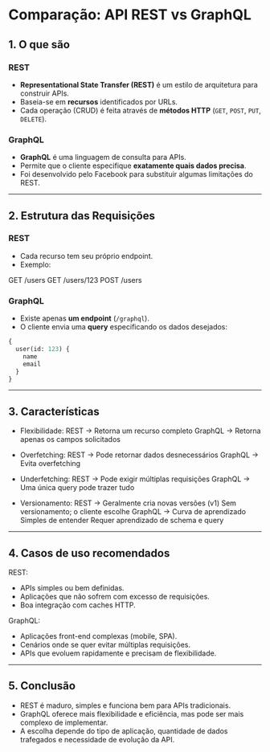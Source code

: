 # Comparação: API REST vs GraphQL

## 1. O que são

### REST

- **Representational State Transfer (REST)** é um estilo de arquitetura para construir APIs.
- Baseia-se em **recursos** identificados por URLs.
- Cada operação (CRUD) é feita através de **métodos HTTP** (`GET`, `POST`, `PUT`, `DELETE`).

### GraphQL

- **GraphQL** é uma linguagem de consulta para APIs.
- Permite que o cliente especifique **exatamente quais dados precisa**.
- Foi desenvolvido pelo Facebook para substituir algumas limitações do REST.

---

## 2. Estrutura das Requisições

### REST

- Cada recurso tem seu próprio endpoint.
- Exemplo:

GET /users
GET /users/123
POST /users

### GraphQL

- Existe apenas **um endpoint** (`/graphql`).
- O cliente envia uma **query** especificando os dados desejados:

```graphql
{
  user(id: 123) {
    name
    email
  }
}
```

---

## 3. Características

- Flexibilidade:
  REST -> Retorna um recurso completo
  GraphQL -> Retorna apenas os campos solicitados

- Overfetching:
  REST -> Pode retornar dados desnecessários
  GraphQL -> Evita overfetching

- Underfetching:
  REST -> Pode exigir múltiplas requisições
  GraphQL -> Uma única query pode trazer tudo

- Versionamento:
  REST -> Geralmente cria novas versões (v1) Sem versionamento; o cliente escolhe
  GraphQL -> Curva de aprendizado Simples de entender Requer aprendizado de schema e query

---

## 4. Casos de uso recomendados

REST:

- APIs simples ou bem definidas.
- Aplicações que não sofrem com excesso de requisições.
- Boa integração com caches HTTP.

GraphQL:

- Aplicações front-end complexas (mobile, SPA).
- Cenários onde se quer evitar múltiplas requisições.
- APIs que evoluem rapidamente e precisam de flexibilidade.

---

## 5. Conclusão

- REST é maduro, simples e funciona bem para APIs tradicionais.
- GraphQL oferece mais flexibilidade e eficiência, mas pode ser mais complexo de implementar.
- A escolha depende do tipo de aplicação, quantidade de dados trafegados e necessidade de evolução da API.
